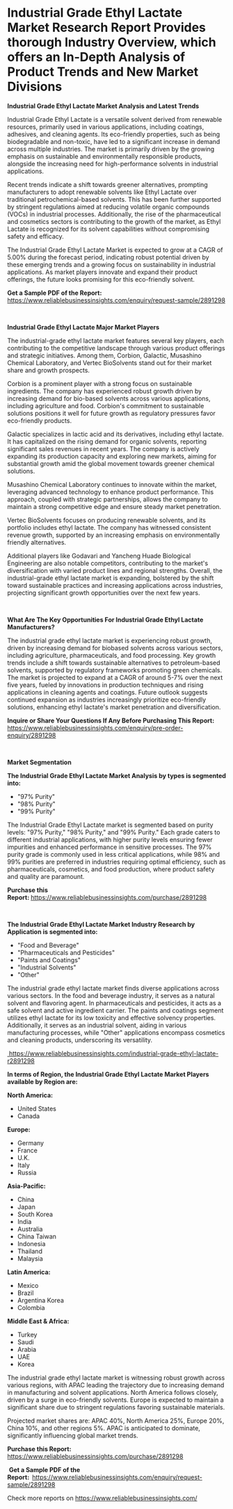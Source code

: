 <p><h1>Industrial Grade Ethyl Lactate Market Research Report Provides thorough Industry Overview, which offers an In-Depth Analysis of Product Trends and New Market Divisions</h1></p><p><strong>Industrial Grade Ethyl Lactate Market Analysis and Latest Trends</strong></p>
<p><p>Industrial Grade Ethyl Lactate is a versatile solvent derived from renewable resources, primarily used in various applications, including coatings, adhesives, and cleaning agents. Its eco-friendly properties, such as being biodegradable and non-toxic, have led to a significant increase in demand across multiple industries. The market is primarily driven by the growing emphasis on sustainable and environmentally responsible products, alongside the increasing need for high-performance solvents in industrial applications.</p><p>Recent trends indicate a shift towards greener alternatives, prompting manufacturers to adopt renewable solvents like Ethyl Lactate over traditional petrochemical-based solvents. This has been further supported by stringent regulations aimed at reducing volatile organic compounds (VOCs) in industrial processes. Additionally, the rise of the pharmaceutical and cosmetics sectors is contributing to the growth of the market, as Ethyl Lactate is recognized for its solvent capabilities without compromising safety and efficacy.</p><p>The Industrial Grade Ethyl Lactate Market is expected to grow at a CAGR of 5.00% during the forecast period, indicating robust potential driven by these emerging trends and a growing focus on sustainability in industrial applications. As market players innovate and expand their product offerings, the future looks promising for this eco-friendly solvent.</p></p>
<p><strong>Get a Sample PDF of the Report:&nbsp;</strong> <a href="https://www.reliablebusinessinsights.com/enquiry/request-sample/2891298?utm_campaign=2319&utm_medium=2&utm_source=Github&utm_content=ia&utm_term=14032025&utm_id=industrial-grade-ethyl-lactate">https://www.reliablebusinessinsights.com/enquiry/request-sample/2891298</a></p>
<p>&nbsp;</p>
<p><strong>Industrial Grade Ethyl Lactate Major Market Players</strong></p>
<p><p>The industrial-grade ethyl lactate market features several key players, each contributing to the competitive landscape through various product offerings and strategic initiatives. Among them, Corbion, Galactic, Musashino Chemical Laboratory, and Vertec BioSolvents stand out for their market share and growth prospects.</p><p>Corbion is a prominent player with a strong focus on sustainable ingredients. The company has experienced robust growth driven by increasing demand for bio-based solvents across various applications, including agriculture and food. Corbion's commitment to sustainable solutions positions it well for future growth as regulatory pressures favor eco-friendly products.</p><p>Galactic specializes in lactic acid and its derivatives, including ethyl lactate. It has capitalized on the rising demand for organic solvents, reporting significant sales revenues in recent years. The company is actively expanding its production capacity and exploring new markets, aiming for substantial growth amid the global movement towards greener chemical solutions.</p><p>Musashino Chemical Laboratory continues to innovate within the market, leveraging advanced technology to enhance product performance. This approach, coupled with strategic partnerships, allows the company to maintain a strong competitive edge and ensure steady market penetration.</p><p>Vertec BioSolvents focuses on producing renewable solvents, and its portfolio includes ethyl lactate. The company has witnessed consistent revenue growth, supported by an increasing emphasis on environmentally friendly alternatives.</p><p>Additional players like Godavari and Yancheng Huade Biological Engineering are also notable competitors, contributing to the market's diversification with varied product lines and regional strengths. Overall, the industrial-grade ethyl lactate market is expanding, bolstered by the shift toward sustainable practices and increasing applications across industries, projecting significant growth opportunities over the next few years.</p></p>
<p>&nbsp;</p>
<p><strong>What Are The Key Opportunities For Industrial Grade Ethyl Lactate Manufacturers?</strong></p>
<p><p>The industrial grade ethyl lactate market is experiencing robust growth, driven by increasing demand for biobased solvents across various sectors, including agriculture, pharmaceuticals, and food processing. Key growth trends include a shift towards sustainable alternatives to petroleum-based solvents, supported by regulatory frameworks promoting green chemicals. The market is projected to expand at a CAGR of around 5-7% over the next five years, fueled by innovations in production techniques and rising applications in cleaning agents and coatings. Future outlook suggests continued expansion as industries increasingly prioritize eco-friendly solutions, enhancing ethyl lactate's market penetration and diversification.</p></p>
<p><strong>Inquire or Share Your Questions If Any Before Purchasing This Report:</strong> <a href="https://www.reliablebusinessinsights.com/enquiry/pre-order-enquiry/2891298?utm_campaign=2319&utm_medium=2&utm_source=Github&utm_content=ia&utm_term=14032025&utm_id=industrial-grade-ethyl-lactate">https://www.reliablebusinessinsights.com/enquiry/pre-order-enquiry/2891298</a></p>
<p>&nbsp;</p>
<p><strong>Market Segmentation</strong></p>
<p><strong>The Industrial Grade Ethyl Lactate Market Analysis by types is segmented into:</strong></p>
<p><ul><li>"97% Purity"</li><li>"98% Purity"</li><li>"99% Purity"</li></ul></p>
<p><p>The Industrial Grade Ethyl Lactate market is segmented based on purity levels: "97% Purity," "98% Purity," and "99% Purity." Each grade caters to different industrial applications, with higher purity levels ensuring fewer impurities and enhanced performance in sensitive processes. The 97% purity grade is commonly used in less critical applications, while 98% and 99% purities are preferred in industries requiring optimal efficiency, such as pharmaceuticals, cosmetics, and food production, where product safety and quality are paramount.</p></p>
<p><strong>Purchase this Report:&nbsp;</strong><a href="https://www.reliablebusinessinsights.com/purchase/2891298?utm_campaign=2319&utm_medium=2&utm_source=Github&utm_content=ia&utm_term=14032025&utm_id=industrial-grade-ethyl-lactate">https://www.reliablebusinessinsights.com/purchase/2891298</a></p>
<p>&nbsp;</p>
<p><strong>The Industrial Grade Ethyl Lactate Market Industry Research by Application is segmented into:</strong></p>
<p><ul><li>"Food and Beverage"</li><li>"Pharmaceuticals and Pesticides"</li><li>"Paints and Coatings"</li><li>"Industrial Solvents"</li><li>"Other"</li></ul></p>
<p><p>The industrial grade ethyl lactate market finds diverse applications across various sectors. In the food and beverage industry, it serves as a natural solvent and flavoring agent. In pharmaceuticals and pesticides, it acts as a safe solvent and active ingredient carrier. The paints and coatings segment utilizes ethyl lactate for its low toxicity and effective solvency properties. Additionally, it serves as an industrial solvent, aiding in various manufacturing processes, while "Other" applications encompass cosmetics and cleaning products, underscoring its versatility.</p></p>
<p><a href="https://www.reliablebusinessinsights.com/industrial-grade-ethyl-lactate-r2891298?utm_campaign=2319&utm_medium=2&utm_source=Github&utm_content=ia&utm_term=14032025&utm_id=industrial-grade-ethyl-lactate">&nbsp;https://www.reliablebusinessinsights.com/industrial-grade-ethyl-lactate-r2891298</a></p>
<p><strong>In terms of Region, the Industrial Grade Ethyl Lactate Market Players available by Region are:</strong></p>
<p>
    <p> <strong> North America: </strong>
        <ul>
            <li>United States</li>
            <li>Canada</li>
        </ul>
        </p> 
    <p> <strong> Europe: </strong>
        <ul>
            <li>Germany</li>
            <li>France</li>
            <li>U.K.</li>
            <li>Italy</li>
            <li>Russia</li>
        </ul>
        </p> 
    <p> <strong> Asia-Pacific: </strong>
        <ul>
            <li>China</li>
            <li>Japan</li>
            <li>South Korea</li>
            <li>India</li>
            <li>Australia</li>
            <li>China Taiwan</li>
            <li>Indonesia</li>
            <li>Thailand</li>
            <li>Malaysia</li>
        </ul>
        </p> 
    <p> <strong> Latin America: </strong>
        <ul>
            <li>Mexico</li>
            <li>Brazil</li>
            <li>Argentina Korea</li>
            <li>Colombia</li>
        </ul>
        </p> 
    <p> <strong> Middle East & Africa: </strong>
        <ul>
            <li>Turkey</li>
            <li>Saudi</li>
            <li>Arabia</li>
            <li>UAE</li>
            <li>Korea</li>
        </ul>
    </p>
    </p>
<p><p>The industrial grade ethyl lactate market is witnessing robust growth across various regions, with APAC leading the trajectory due to increasing demand in manufacturing and solvent applications. North America follows closely, driven by a surge in eco-friendly solvents. Europe is expected to maintain a significant share due to stringent regulations favoring sustainable materials. </p><p>Projected market shares are: APAC 40%, North America 25%, Europe 20%, China 10%, and other regions 5%. APAC is anticipated to dominate, significantly influencing global market trends.</p></p>
<p><strong>Purchase this Report: </strong><a href="https://www.reliablebusinessinsights.com/purchase/2891298?utm_campaign=2319&utm_medium=2&utm_source=Github&utm_content=ia&utm_term=14032025&utm_id=industrial-grade-ethyl-lactate">https://www.reliablebusinessinsights.com/purchase/2891298</a></p>
<p>&nbsp;<strong>Get a Sample PDF of the Report:&nbsp;&nbsp;</strong><a href="https://www.reliablebusinessinsights.com/enquiry/request-sample/2891298?utm_campaign=2319&utm_medium=2&utm_source=Github&utm_content=ia&utm_term=14032025&utm_id=industrial-grade-ethyl-lactate">https://www.reliablebusinessinsights.com/enquiry/request-sample/2891298</a></p>
<p><strong></strong></p>
<p>Check more reports on <a href="https://www.reliablebusinessinsights.com/?utm_campaign=2319&utm_medium=2&utm_source=Github&utm_content=ia&utm_term=14032025&utm_id=industrial-grade-ethyl-lactate">https://www.reliablebusinessinsights.com/</a></p>